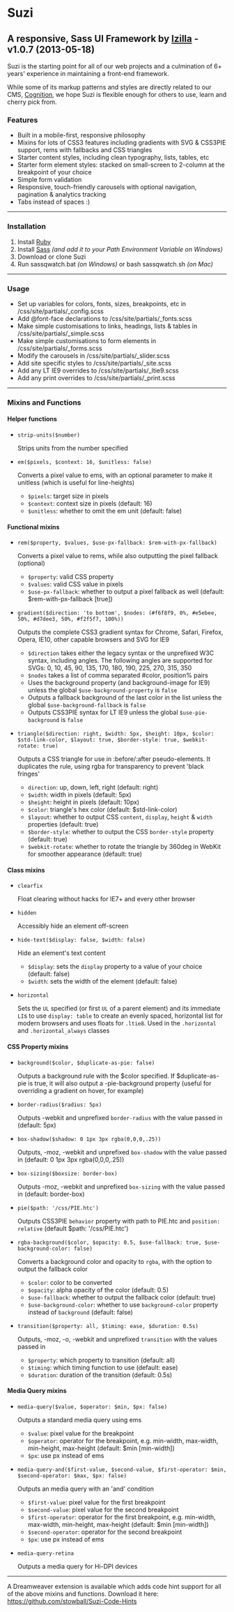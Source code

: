 # Suzi

## A responsive, Sass UI Framework by [Izilla](http://izilla.com.au) - v1.0.7 (2013-05-18)

Suzi is the starting point for all of our web projects and a culmination of 6+ years' experience in maintaining a front-end framework.

While some of its markup patterns and styles are directly related to our CMS, [Cognition](http://www.cognitionecm.com), we hope Suzi is flexible enough for others to use, learn and cherry pick from.

### Features

* Built in a mobile-first, responsive philosophy
* Mixins for lots of CSS3 features including gradients with SVG & CSS3PIE support, rems with fallbacks and CSS triangles
* Starter content styles, including clean typography, lists, tables, etc
* Starter form element styles: stacked on small-screen to 2-column at the breakpoint of your choice
* Simple form validation
* Responsive, touch-friendly carousels with optional navigation, pagination & analytics tracking
* Tabs instead of spaces :)

---

### Installation

1. Install [Ruby](http://www.ruby-lang.org)
2. Install [Sass](http://sass-lang.com) *(and add it to your Path Environment Variable on Windows)*
3. Download or clone Suzi
4. Run sassqwatch.bat *(on Windows)* or bash sassqwatch.sh *(on Mac)*

---

### Usage

* Set up variables for colors, fonts, sizes, breakpoints, etc in /css/site/partials/_config.scss
* Add @font-face declarations to /css/site/partials/_fonts.scss
* Make simple customisations to links, headings, lists & tables in /css/site/partials/_simple.scss
* Make simple customisations to form elements in /css/site/partials/_forms.scss
* Modify the carousels in /css/site/partials/_slider.scss
* Add site specific styles to /css/site/partials/_site.scss
* Add any LT IE9 overrides to /css/site/partials/_ltie9.scss
* Add any print overrides to /css/site/partials/_print.scss

---

### Mixins and Functions

#### Helper functions

* `strip-units($number)`

	Strips units from the number specified

* `em($pixels, $context: 16, $unitless: false)`

	Converts a pixel value to ems, with an optional parameter to make it unitless (which is useful for line-heights)
	
	* `$pixels`: target size in pixels
	* `$context`: context size in pixels (default: 16)
	* `$unitless`: whether to omit the em unit (default: false)

#### Functional mixins

* `rem($property, $values, $use-px-fallback: $rem-with-px-fallback)`

	Converts a pixel value to rems, while also outputting the pixel fallback (optional)
	
	* `$property`: valid CSS property
	* `$values`: valid CSS value in pixels
	* `$use-px-fallback`: whether to output a pixel fallback as well (default: $rem-with-px-fallback [true])

* `gradient($direction: 'to bottom', $nodes: (#f6f8f9, 0%, #e5ebee, 50%, #d7dee3, 50%, #f2f5f7, 100%))`

	Outputs the complete CSS3 gradient syntax for Chrome, Safari, Firefox, Opera, IE10, other capable browsers and SVG for IE9

	* `$direction` takes either the legacy syntax or the unprefixed W3C syntax, including angles. The following angles are supported for SVGs: 0, 10, 45, 90, 135, 170, 180, 190, 225, 270, 315, 350
	* `$nodes` takes a list of comma separated #color, position% pairs
	* Uses the background property (and background-image for IE9) unless the global `$use-background-property` is `false`  
	* Outputs a fallback background of the last color in the list unless the global `$use-background-fallback` is `false`
	* Outputs CSS3PIE syntax for LT IE9 unless the global `$use-pie-background` is `false`

* `triangle($direction: right, $width: 5px, $height: 10px, $color: $std-link-color, $layout: true, $border-style: true, $webkit-rotate: true)`

	Outputs a CSS triangle for use in :before/:after pseudo-elements. It duplicates the rule, using rgba for transparency to prevent 'black fringes'

	* `direction`: up, down, left, right (default: right)
	* `$width`: width in pixels (default: 5px)
	* `$height`: height in pixels (default: 10px)
	* `$color`: triangle's hex color (default: $std-link-color)
	* `$layout`: whether to output CSS `content`, `display`, `height` & `width` properties (default: true)
	* `$border-style`: whether to output the CSS `border-style` property (default: true)
	* `$webkit-rotate`: whether to rotate the triangle by 360deg in WebKit for smoother appearance (default: true)

#### Class mixins

* `clearfix`

	Float clearing without hacks for IE7+ and every other browser

* `hidden`

	Accessibly hide an element off-screen

* `hide-text($display: false, $width: false)`

	Hide an element's text content

	* `$display`: sets the `display` property to a value of your choice (default: false)
	* `$width`: sets the width of the element (default: false)

* `horizontal`

	Sets the `UL` specified (or first `UL` of a parent element) and its immediate `LI`s to use `display: table` to create an evenly spaced, horizontal list for modern browsers and uses floats for `.ltie8`. Used in the `.horizontal` and `.horizontal_always` classes
	
#### CSS Property mixins

* `background($color, $duplicate-as-pie: false)`

	Outputs a background rule with the $color specified. If $duplicate-as-pie is true, it will also output a -pie-background property (useful for overriding a gradient on hover, for example)

* `border-radius($radius: 5px)`

	Outputs -webkit and unprefixed `border-radius` with the value passed in (default: 5px)

* `box-shadow($shadow: 0 1px 3px rgba(0,0,0,.25))`

	Outputs, -moz, -webkit and unprefixed `box-shadow` with the value passed in (default: 0 1px 3px rgba(0,0,0,.25))

* `box-sizing($boxsize: border-box)`

	Outputs -moz, -webkit and unprefixed `box-sizing` with the value passed in (default: border-box)

* `pie($path: '/css/PIE.htc')`

	Outputs CSS3PIE `behavior` property with path to PIE.htc and `position: relative` (default $path: '/css/PIE.htc')

* `rgba-background($color, $opacity: 0.5, $use-fallback: true, $use-background-color: false)`

	Converts a background color and opacity to `rgba`, with the option to output the fallback color
	
	* `$color`: color to be converted
	* `$opacity`: alpha opacity of the color (default: 0.5)
	* `$use-fallback`: whether to output the fallback color (default: true)
	* `$use-background-color`: whether to use `background-color` property instead of `background` (default: false)

* `transition($property: all, $timing: ease, $duration: 0.5s)`

	Outputs, -moz, -o, -webkit and unprefixed `transition` with the values passed in

	* `$property`: which property to transition (default: all)
	* `$timing`: which timing function to use (default: ease)
	* `$duration`: duration of the transition (default: 0.5s)

#### Media Query mixins

* `media-query($value, $operator: $min, $px: false)`

	Outputs a standard media query using ems
	
	* `$value`: pixel value for the breakpoint
	* `$operator`: operator for the breakpoint, e.g. min-width, max-width, min-height, max-height (default: $min [min-width])
	* `$px`: use px instead of ems

* `media-query-and($first-value, $second-value, $first-operator: $min, $second-operator: $max, $px: false)`

	Outputs an media query with an 'and' condition
	
	* `$first-value`: pixel value for the first breakpoint
	* `$second-value`: pixel value for the second breakpoint
	* `$first-operator`: operator for the first breakpoint, e.g. min-width, max-width, min-height, max-height (default: $min [min-width])
	* `$second-operator`: operator for the second breakpoint
	* `$px`: use px instead of ems

* `media-query-retina`

	Outputs a media query for Hi-DPI devices

---

A Dreamweaver extension is available which adds code hint support for all of the above mixins and functions. Download it here: https://github.com/stowball/Suzi-Code-Hints